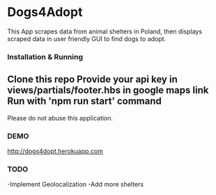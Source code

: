 # Dogs4Adopt

This App scrapes data from animal shelters in Poland, then displays scraped data in user friendly GUI to find dogs to adopt.

### Installation & Running

Clone this repo
Provide your api key in views/partials/footer.hbs in google maps link
Run with 'npm run start' command
---
Please do not abuse this application.

### DEMO

http://dogs4dopt.herokuapp.com

### TODO

-Implement Geolocalization
-Add more shelters
